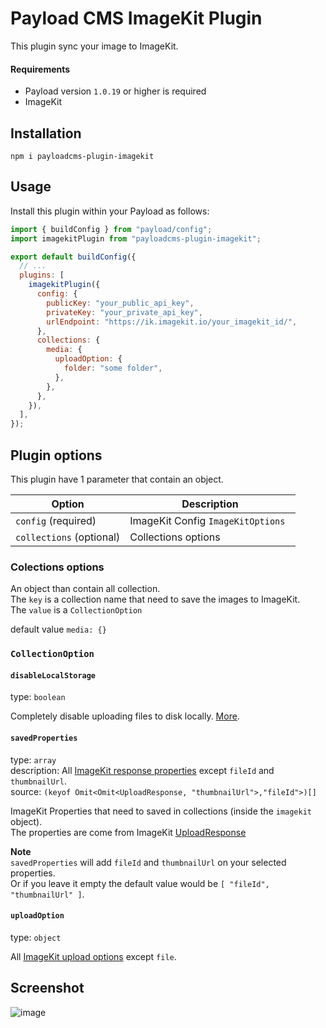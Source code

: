 # Payload CMS ImageKit Plugin

This plugin sync your image to ImageKit.

#### Requirements

- Payload version `1.0.19` or higher is required
- ImageKit

## Installation
`npm i payloadcms-plugin-imagekit`

## Usage

Install this plugin within your Payload as follows:

```js
import { buildConfig } from "payload/config";
import imagekitPlugin from "payloadcms-plugin-imagekit";

export default buildConfig({
  // ...
  plugins: [
    imagekitPlugin({
      config: {
        publicKey: "your_public_api_key",
        privateKey: "your_private_api_key",
        urlEndpoint: "https://ik.imagekit.io/your_imagekit_id/",
      },
      collections: {
        media: {
          uploadOption: {
            folder: "some folder",
          },
        },
      },
    }),
  ],
});
```

## Plugin options

This plugin have 1 parameter that contain an object.

| Option                   | Description                        |
| ------------------------ | ---------------------------------- |
| `config` (required)      | ImageKit Config `ImageKitOptions ` |
| `collections` (optional) | Collections options                |

### Colections options

An object than contain all collection.  
The `key` is a collection name that need to save the images to ImageKit.  
The `value` is a `CollectionOption`

default value `media: {}`

### `CollectionOption`

#### `disableLocalStorage`
type: `boolean`

Completely disable uploading files to disk locally. [More](https://payloadcms.com/docs/upload/overview#disabling-local-upload-storage).

#### `savedProperties`
type: `array`  
description: All [ImageKit response properties](https://docs.imagekit.io/api-reference/upload-file-api/server-side-file-upload#response-code-and-structure-json) except  `fileId` and `thumbnailUrl`.  
source: `(keyof Omit<Omit<UploadResponse, "thumbnailUrl">,"fileId">)[]`

ImageKit Properties that need to saved in collections (inside the `imagekit` object).  
The properties are come from ImageKit [UploadResponse](https://docs.imagekit.io/api-reference/upload-file-api/server-side-file-upload#response-code-and-structure-json)

**Note**  
`savedProperties` will add `fileId` and `thumbnailUrl` on your selected properties.  
Or if you leave it empty the default value would be `[ "fileId", "thumbnailUrl" ]`.

#### `uploadOption`
type: `object`

All [ImageKit upload options](https://docs.imagekit.io/api-reference/upload-file-api/server-side-file-upload#request-structure-multipart-form-data) except `file`.

## Screenshot

![image](https://user-images.githubusercontent.com/57532279/186620627-95fc5a94-8456-40d6-bcf7-2e7034cd3abc.png)
